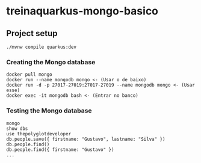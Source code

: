 # treinaquarkus-mongo-basico

## Project setup
```
./mvnw compile quarkus:dev
```

### Creating the Mongo database
```
docker pull mongo
docker run --name mongodb mongo <- (Usar o de baixo)
docker run -d -p 27017-27019:27017-27019 --name mongodb mongo <- (Usar esse)
docker exec -it mongodb bash <- (Entrar no banco)
```

### Testing the Mongo database
```
mongo
show dbs
use thepolyglotdeveloper
db.people.save({ firstname: "Gustavo", lastname: "Silva" })
db.people.find()
db.people.find({ firstname: "Gustavo" })
...